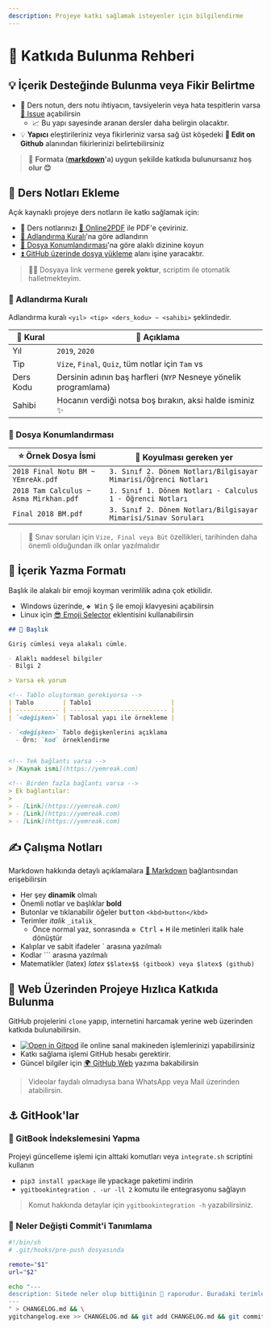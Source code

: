 ```yaml
---
description: Projeye katkı sağlamak isteyenler için bilgilendirme
---
```


# 💖 Katkıda Bulunma Rehberi

<!-- TODO: Forkları güncelleme alanı eklenecek -->

## 💡 İçerik Desteğinde Bulunma veya Fikir Belirtme

- 📙 Ders notun, ders notu ihtiyacın, tavsiyelerin veya hata tespitlerin varsa [🦋 Issue](https://github.com/yedhrab/IstanbulUniversity-CE/issues) açabilirsin
  - 📈 Bu yapı sayesinde aranan dersler daha belirgin olacaktır.
- 💡 **Yapıcı** eleştirileriniz veya fikirleriniz varsa sağ üst köşedeki  **🏹 Edit on Github** alanından fikirlerinizi belirtebilirsiniz

> 📌 **Formata ([markdown](https://wiki.yemreak.com/1-programlama-notlari/0-genel-notlar/2-markdown)'a) uygun şekilde katkıda bulunursanız hoş olur 😊**

## 📙 Ders Notları Ekleme

Açık kaynaklı projeye ders notların ile katkı sağlamak için:

- 💫 Ders notlarınızı [📕 Online2PDF](https://online2pdf.com/) ile PDF'e çeviriniz.
- [👮‍ Adlandırma Kuralı](#adlandirma-kurali)'na göre adlandırın
- [🚙 Dosya Konumlandırması](#dosya-konumlandirmasi)'na göre alaklı dizinine koyun
- [⏫ GitHub üzerinde dosya yükleme](#github-uezerinde-dosya-yuekleme) alanı işine yaracaktır.

> 👨‍💻 Dosyaya link vermene **gerek yoktur**, scriptim ile otomatik halletmekteyim.

### 👮‍ Adlandırma Kuralı <a name="adlandirma-kurali"></a>

Adlandırma kuralı `<yıl> <tip> <ders_kodu> ~ <sahibi>` şeklindedir.

| 👮‍ Kural | 📜 Açıklama                                                      |
| --------- | ---------------------------------------------------------------- |
| Yıl       | `2019`, `2020`                                                   |
| Tip       | `Vize`, `Final`, `Quiz`, tüm notlar için `Tam` vs                |
| Ders Kodu | Dersinin adının baş harfleri (`NYP` Nesneye yönelik programlama) |
| Sahibi    | Hocanın verdiği notsa boş bırakın, aksi halde isminiz ✨          |

### 🚙 Dosya Konumlandırması <a name="dosya-konumlandirmasi"></a>

| ⭐ Örnek Dosya İsmi                     | 📁 Koyulması gereken yer                                        |
| -------------------------------------- | --------------------------------------------------------------- |
| `2018 Final Notu BM ~ YEmreAk.pdf`     | `3. Sınıf 2. Dönem Notları/Bilgisayar Mimarisi/Öğrenci Notları` |
| `2018 Tam Calculus ~ Asma Mirkhan.pdf` | `1. Sınıf 1. Dönem Notları - Calculus 1 - Öğrenci Notları`      |
| `Final 2018 BM.pdf`                    | `3. Sınıf 2. Dönem Notları/Bilgisayar Mimarisi/Sınav Soruları`  |

> 📢 Sınav soruları için `Vize, Final veya Büt` özellikleri, tarihinden daha önemli olduğundan ilk onlar yazılmalıdır

## 📑 İçerik Yazma Formatı

Başlık ile alakalı bir emoji koyman verimlilik adına çok etkilidir.

- Windows üzerinde, <kbd>❖ Win</kbd> <kbd>Ş</kbd> ile emoji klavyesini açabilirsin
- Linux için [😎 Emoji Selector](https://extensions.gnome.org/extension/1162/emoji-selector/) eklentisini kullanabilirsin

```md
## 🌟 Başlık

Giriş cümlesi veya alakalı cümle.

- Alaklı maddesel bilgiler
- Bilgi 2

> Varsa ek yorum

<!-- Tablo oluşturman gerekiyorsa -->
| Tablo        | Tablo1                      |
| ------------ | --------------------------- |
| `<değişken>` | Tablosal yapı ile örnekleme |

- `<değişken>` Tablo değişkenlerini açıklama
  - Örn: `kod` örneklendirme


<!-- Tek bağlantı varsa -->
> [Kaynak ismi](https://yemreak.com)

<!-- Birden fazla bağlantı varsa -->
> Ek bağlantılar:
>
> - [Link](https://yemreak.com)
> - [Link](https://yemreak.com)
> - [Link](https://yemreak.com)

```

## ✍ Çalışma Notları

Markdown hakkında detaylı açıklamalara [📑 Markdown](https://wiki.yemreak.com/1-programlama-notlari/0-genel-notlar/2-markdown) bağlantısından erişebilirsin

- Her şey **dinamik** olmalı
- Önemli notlar ve başlıklar **bold**
- Butonlar ve tıklanabilir öğeler <kbd>button</kbd> `<kbd>button</kbd>`
- Terimler _italik_ `_italik_`
  - Önce normal yaz, sonrasında <kbd>✲ Ctrl</kbd> + <kbd>H</kbd> ile metinleri italik hale dönüştür
- Kalıplar ve sabit ifadeler \` arasına yazılmalı
- Kodlar ``` arasına yazılmalı
- Matematikler (latex) $latex$ `$$latex$$ (gitbook) veya $latex$ (github) `

## 🏃‍ Web Üzerinden Projeye Hızlıca Katkıda Bulunma

GitHub projelerini `clone` yapıp, internetini harcamak yerine web üzerinden katkıda bulunabilirsin.

- [![Open in Gitpod](https://gitpod.io/button/open-in-gitpod.svg)](https://gitpod.io/#https://github.com/YEmreAk/IstanbulUniversity-CE)
 ile online sanal makineden işlemlerinizi yapabilirsiniz
- Katkı sağlama işlemi GitHub hesabı gerektirir.
- Güncel bilgiler için [🌍 GitHub Web](https://wiki.yemreak.com/proje-yoenetimi/github/github-web) yazıma bakabilirsin

> Videolar faydalı olmadıysa bana WhatsApp veya Mail üzerinden atabilirsin.

## ⚓ GitHook'lar

### 💫 GitBook İndekslemesini Yapma

Projeyi güncelleme işlemi için alttaki komutları veya `integrate.sh` scriptini kullanın

- `pip3 install ypackage` ile ypackage paketimi indirin
- `ygitbookintegration . -ur -ll 2` komutu ile entegrasyonu sağlayın

> Komut hakkında detaylar için `ygitbookintegration -h` yazabilirsiniz.

### 👀 Neler Değişti Commit'i Tanımlama

```sh
#!/bin/sh
# .git/hooks/pre-push dosyasında

remote="$1"
url="$2"

echo "---
description: Sitede neler olup bittiğinin 📜 raporudur. Buradaki terimleri 🔍 arama motorunda aratarak sayfaya erişebilirsin
---
" > CHANGELOG.md && \
ygitchangelog.exe >> CHANGELOG.md && git add CHANGELOG.md && git commit -m "👀 Neler Değişti alanı yenilendi" && exit 0
```

